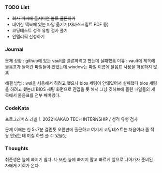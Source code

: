 ### TODO List
- ~~회사 피씨에 옵시디언 볼트 클론하기~~
- 대여한 맥북에 있는 파일 옮기기(자바스크립트 PDF 등)
- 코딩테스트 성격 유형 검사 풀기
- 인텔리픽 신청하기

### Journal


문제 상황 : github에 있는 vault를 클론하려고 했는데 실패했음 
이유 : vault에 제목에 물음표가 들어간 파일들이 있었는데 window는 파일 이름에 물음표 사용을 허용하지 않음

해결 방법 : wsl을 사용해서 하려고 했으나 bios 세팅이 안돼있어서 실패했다 bios 세팅을 하려고 했는데  BIOS 세팅 화면으로 진입을 못 해서 그냥 깃허브에 올린 파일들의 제목에서 물음표를 전부 빼버렸다.

### CodeKata
프로그래머스 레벨 1.  2022 KAKAO TECH INTERNSHIP /  성격 유형 검사

문제 이해는 한 5~7분 걸린듯
오랜만에 출근하고 여기서 코딩테스트는 처음이라 좀 적응 안됐는데 며칠 하면 풀 수 있을듯

### Thoughts 

취준생은 늪에 빠지기 쉽다.
나 또한 늪에 빠지지 말고 빠르게 앞으로 나아가자
준비된 자에게 기회가 온다.

